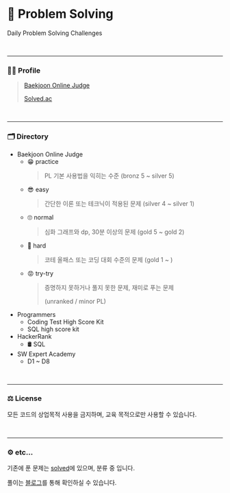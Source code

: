 # 📆 Problem Solving

Daily Problem Solving Challenges

<br><hr/>

### 🧑‍💻 Profile

> [Baekjoon Online Judge](https://www.acmicpc.net/user/polygon)
>
> [Solved.ac](https://solved.ac/profile/polygon)

<br><hr/>

### 🗂️ Directory

+ Baekjoon Online Judge
  + 😁 practice
    >  PL 기본 사용법을 익히는 수준 (bronz 5 ~ silver 5)
  + 😎 easy
    > 간단한 이론 또는 테크닉이 적용된 문제 (silver 4 ~ silver 1)
  + 🙄 normal
    > 심화 그래프와 dp, 30분 이상의 문제 (gold 5 ~ gold 2)
  + 🤔 hard
    > 코테 올패스 또는 코딩 대회 수준의 문제 (gold 1 ~ )
  + 😡 try-try
    > 증명하지 못하거나 풀지 못한 문제, 재미로 푸는 문제
    > 
    > (unranked / minor PL)
+ Programmers
  + Coding Test High Score Kit
  + SQL high score kit
+ HackerRank
  + 🛢 SQL
+ SW Expert Academy
  + D1 ~ D8

<br><hr/>

### ⚖️ License

모든 코드의 상업목적 사용을 금지하며, 교육 목적으로만 사용할 수 있습니다.

<br><hr/>

### ⚙️ etc...

기존에 푼 문제는 [solved]()에 있으며, 분류 중 입니다.

풀이는 [블로그](https://kyr-db.tistory.com/)를 통해 확인하실 수 있습니다.

